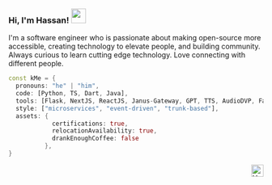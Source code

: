 ### Hi, I'm Hassan! <img src="https://github.com/TheDudeThatCode/TheDudeThatCode/blob/master/Assets/Hi.gif" width="29px">

I'm a software engineer who is passionate about making open-source more accessible, creating technology to elevate people, and building community. Always curious to learn cutting edge technology. Love connecting with different people.

```dart
const kMe = {
  pronouns: "he" | "him",
  code: [Python, TS, Dart, Java],
  tools: [Flask, NextJS, ReactJS, Janus-Gateway, GPT, TTS, AudioDVP, FastAPI, TTS, Wav2Lip, Rasa, Postgres, AWS, GCP, Strapi],
  style: ["microservices", "event-driven", "trunk-based"],
  assets: {
            certifications: true,
            relocationAvailability: true,
            drankEnoughCoffee: false
          },
}
```

<a href="https://in.linkedin.com/in/federiz">
    <img align="right" alt="Hassan | Linkedin" width="24px" src="https://github.com/TheDudeThatCode/TheDudeThatCode/blob/master/Assets/Linkedin.svg" />
  </a>
